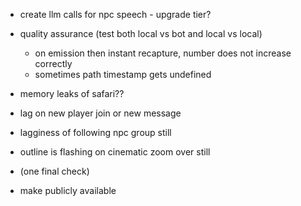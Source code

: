- create llm calls for npc speech - upgrade tier?
- quality assurance (test both local vs bot and local vs local)
    - on emission then instant recapture, number does not increase correctly
    - sometimes path timestamp gets undefined
- memory leaks of safari??
- lag on new player join or new message
- lagginess of following npc group still
- outline is flashing on cinematic zoom over still
- (one final check)



- make publicly available